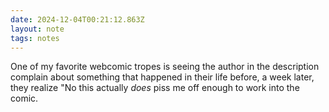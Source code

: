 ```yaml
---
date: 2024-12-04T00:21:12.863Z
layout: note
tags: notes
---
```

One of my favorite webcomic tropes is seeing the author in the description complain about something that happened in their life before, a week later, they realize "No this actually *does* piss me off enough to work into the comic.
